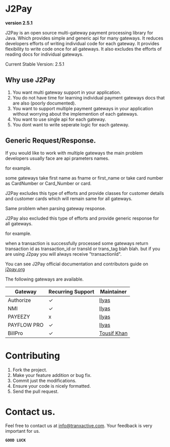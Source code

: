 # J2Pay

**version 2.5.1**

J2Pay is an open source multi-gateway payment processing library for Java. Which provides simple and generic api for many gateways. It reduces developers efforts of writing individual code for each gateway. It provides flexibility to write code once for all gateways. It also excludes the efforts of reading docs for individual gateways.

Current Stable Version: 2.5.1

## Why use J2Pay

1. You want multi gateway support in your application.
2. You do not have time for learning individual payment gateways docs that are also (poorly documented).
3. You want to support multiple payment gateways in your application without worrying about the implemention of each gateways.
4. You want to use single api for each gateway.
5. You dont want to write seperate logic for each gateway.

## Generic Request/Response.

If you would like to work with multiple gateways the main problem developers usually face are api prameters names.

for example.

some gateways 
take first name as fname or first_name or
take card number as CardNumber or Card_Number or card.

J2Pay excludes this type of efforts and provide classes for customer details and customer cards which will remain same for all gateways. 

Same problem when parsing gateway response.

J2Pay also excluded this type of efforts and provide generic response for all gateways.

for example.

when a transaction is successfully processed some gateways return transaction id as transaction_id or transId or trans_tag blah blah.
but if you are using J2pay you will always receive "transactionId".

You can see J2Pay official documentation and contributors guide on [j2pay.org](http://j2pay.org/)

The following gateways are available.

Gateway | Recurring Support | Maintainer
--- | --- | ---
Authorize | ✓ | [Ilyas](https://www.linkedin.com/in/muhammad-ilyas-a4ab7839/)
NMI | ✓ | [Ilyas](https://www.linkedin.com/in/muhammad-ilyas-a4ab7839/)
PAYEEZY | x | [Ilyas](https://www.linkedin.com/in/muhammad-ilyas-a4ab7839/)
PAYFLOW PRO | ✓ | [Ilyas](https://www.linkedin.com/in/muhammad-ilyas-a4ab7839/)
BillPro | ✓ | [Tousif Khan](https://www.linkedin.com/in/tousifhasanzai/)

# Contributing

1. Fork the project.
2. Make your feature addition or bug fix.
3. Commit just the modifications.
4. Ensure your code is nicely formatted.
5. Send the pull request.

# Contact us.

Feel free to contact us at info@tranxactive.com.
Your feedback is very important for us.

**`GOOD LUCK`**
